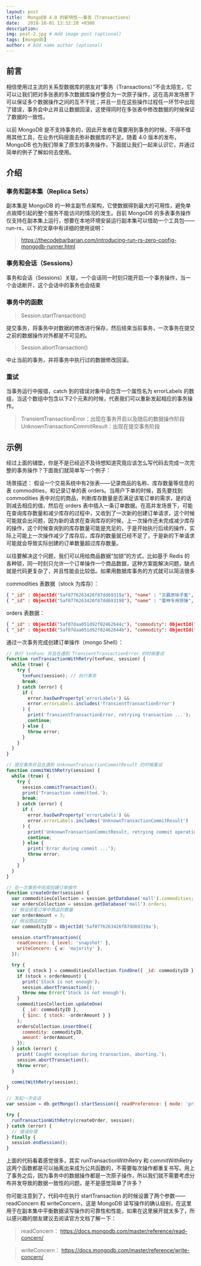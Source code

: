 ```yaml
---
layout: post
title:  MongoDB 4.0 的新特性——事务（Transactions）
date:   2018-10-01 13:32:20 +0300
description:
img: post-2.jpg # Add image post (optional)
tags: [mongodb]
author: # Add name author (optional)
---
```


## 前言

相信使用过主流的关系型数据库的朋友对“事务（Transactions）”不会太陌生，它可以让我们把对多张表的多次数据库操作整合为一次原子操作，这在高并发场景下可以保证多个数据操作之间的互不干扰；并且一旦在这些操作过程任一环节中出现了错误，事务会中止并且让数据回滚，这使得同时在多张表中修改数据的时候保证了数据的一致性。

以前 MongoDB 是不支持事务的，因此开发者在需要用到事务的时候，不得不借用其他工具，在业务代码层面去弥补数据库的不足。随着 4.0 版本的发布，MongoDB 也为我们带来了原生的事务操作，下面就让我们一起来认识它，并通过简单的例子了解如何去使用。

## 介绍

### 事务和副本集（Replica Sets）

副本集是 MongoDB 的一种主副节点架构，它使数据得到最大的可用性，避免单点故障引起的整个服务不能访问的情况的发生。目前 MongoDB 的多表事务操作仅支持在副本集上运行，想要在本地环境安装运行副本集可以借助一个工具包——run-rs，以下的文章中有详细的使用说明：

> <https://thecodebarbarian.com/introducing-run-rs-zero-config-mongodb-runner.html>

### 事务和会话（Sessions）

事务和会话（Sessions）关联，一个会话同一时刻只能开启一个事务操作，当一个会话断开，这个会话中的事务也会结束

### 事务中的函数
>Session.startTransaction()

提交事务，将事务中对数据的修改进行保存，然后结束当前事务，一次事务在提交之前的数据操作对外都是不可见的。
>Session.abortTransaction()

中止当前的事务，并将事务中执行过的数据修改回滚。

### 重试
当事务运行中报错，catch 到的错误对象中会包含一个属性名为 errorLabels 的数组，当这个数组中包含以下2个元素的时候，代表我们可以重新发起相应的事务操作。
> TransientTransactionError：出现在事务开启以及随后的数据操作阶段
> UnknownTransactionCommitResult：出现在提交事务阶段

## 示例
经过上面的铺垫，你是不是已经迫不及待想知道究竟应该怎么写代码去完成一次完整的事务操作？下面我们就简单写一个例子：

场景描述：  假设一个交易系统中有2张表——记录商品的名称、库存数量等信息的表 commodities，和记录订单的表 orders。当用户下单的时候，首先要找到 commodities 表中对应的商品，判断库存数量是否满足该笔订单的需求，是的话则减去相应的值，然后在 orders 表中插入一条订单数据。在高并发场景下，可能在查询库存数量和减少库存的过程中，又收到了一次新的创建订单请求，这个时候可能就会出问题，因为新的请求在查询库存的时候，上一次操作还未完成减少库存的操作，这个时候查询到的库存数量可能是充足的，于是开始执行后续的操作，实际上可能上一次操作减少了库存后，库存的数量就已经不足了，于是新的下单请求可能就会导致实际创建的订单数量超过库存数量。

以往要解决这个问题，我们可以用给商品数据“加锁”的方式，比如基于 Redis 的各种锁，同一时刻只允许一个订单操作一个商品数据，这种方案能解决问题，缺点就是代码更复杂了，并且性能会比较低。如果用数据库事务的方式就可以简洁很多

commodities 表数据（stock 为库存）：

```json
{ "_id" : ObjectId("5af0776263426f87dd69319a"), "name" : "灭霸原味手套", "stock" : 5 }
{ "_id" : ObjectId("5af0776263426f87dd693198"), "name" : "雷神专用铁锤", "stock" : 2 }
```

orders 表数据：

```json
{ "_id" : ObjectId("5af07daa051d92f02462644c"), "commodity": ObjectId("5af0776263426f87dd69319a"), "amount": 2 }
{ "_id" : ObjectId("5af07daa051d92f02462644b"), "commodity": ObjectId("5af0776263426f87dd693198"), "amount": 3 }
```

通过一次事务完成创建订单操作（mongo Shell）：

```js
// 执行 txnFunc 并且在遇到 TransientTransactionError 的时候重试
function runTransactionWithRetry(txnFunc, session) {
  while (true) {
    try {
      txnFunc(session); // 执行事务
      break;
    } catch (error) {
      if (
        error.hasOwnProperty('errorLabels') &&
        error.errorLabels.includes('TransientTransactionError')
      ) {
        print('TransientTransactionError, retrying transaction ...');
        continue;
      } else {
        throw error;
      }
    }
  }
}

// 提交事务并且在遇到 UnknownTransactionCommitResult 的时候重试
function commitWithRetry(session) {
  while (true) {
    try {
      session.commitTransaction();
      print('Transaction committed.');
      break;
    } catch (error) {
      if (
        error.hasOwnProperty('errorLabels') &&
        error.errorLabels.includes('UnknownTransactionCommitResult')
      ) {
        print('UnknownTransactionCommitResult, retrying commit operation ...');
        continue;
      } else {
        print('Error during commit ...');
        throw error;
      }
    }
  }
}

// 在一次事务中完成创建订单操作
function createOrder(session) {
  var commoditiesCollection = session.getDatabase('mall').commodities;
  var ordersCollection = session.getDatabase('mall').orders;
  // 假设该笔订单中商品的数量
  var orderAmount = 3;
  // 假设商品的ID
  var commodityID = ObjectId('5af0776263426f87dd69319a');

  session.startTransaction({
    readConcern: { level: 'snapshot' },
    writeConcern: { w: 'majority' },
  });

  try {
    var { stock } = commoditiesCollection.findOne({ _id: commodityID });
    if (stock < orderAmount) {
      print('Stock is not enough');
      session.abortTransaction();
      throw new Error('Stock is not enough');
    }
    commoditiesCollection.updateOne(
      { _id: commodityID },
      { $inc: { stock: -orderAmount } }
    );
    ordersCollection.insertOne({
      commodity: commodityID,
      amount: orderAmount,
    });
  } catch (error) {
    print('Caught exception during transaction, aborting.');
    session.abortTransaction();
    throw error;
  }

  commitWithRetry(session);
}

// 发起一次会话
var session = db.getMongo().startSession({ readPreference: { mode: 'primary' } });

try {
  runTransactionWithRetry(createOrder, session);
} catch (error) {
  // 错误处理
} finally {
  session.endSession();
}
```
上面的代码看着感觉很多，其实 runTransactionWithRetry 和 commitWithRetry 这两个函数都是可以抽离出来成为公共函数的，不需要每次操作都重复书写。用上了事务之后，因为事务中的数据操作都是一次原子操作，所以我们就不需要考虑分布并发导致的数据一致性的问题，是不是感觉简单了许多？

你可能注意到了，代码中在执行 startTransaction 的时候设置了两个参数——readConcern 和 writeConcern，这是 MongoDB 读写操作的确认级别，在这里用于在副本集中平衡数据读写操作的可靠性和性能，如果在这里展开就太多了，所以感兴趣的朋友建议去阅读官方文档了解一下：

> readConcern： <https://docs.mongodb.com/master/reference/read-concern/>

> writeConcern： <https://docs.mongodb.com/master/reference/write-concern/>


